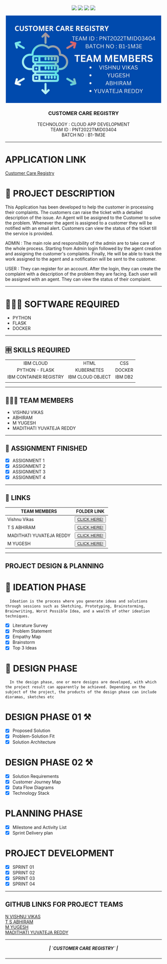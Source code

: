 <br>
<div align="center">

[![](https://img.shields.io/github/contributors/IBM-EPBL/IBM-Project-4659-1658737183)](https://github.com/IBM-EPBL/IBM-Project-4659-1658737183/graphs/contributors)
[![](https://img.shields.io/github/forks/IBM-EPBL/IBM-Project-4659-1658737183)](https://github.com/IBM-EPBL/IBM-Project-4659-1658737183/network/members)
[![](https://img.shields.io/github/stars/IBM-EPBL/IBM-Project-4659-1658737183)](https://github.com/IBM-EPBL/IBM-Project-4659-1658737183/stargazers)
[![](https://img.shields.io/github/issues/IBM-EPBL/IBM-Project-4659-1658737183)](https://github.com/IBM-EPBL/IBM-Project-4659-1658737183/issues)
<br /> 

<!-- PROJECT LOGO -->
<img src="./ImageContent/Index.jpg" align="center" width="500px">
<p align="center">
  <h3 align="center" size=20px>CUSTOMER CARE REGISTRY</h3>

  <p align="center">
    TECHNOLOGY : CLOUD APP DEVELOPMENT <br />
    TEAM ID    : PNT2022TMID03404 <br />
    BATCH NO   : B1-1M3E <br />  
  </p>
</p>
<hr>
</div>

# APPLICATION LINK
[Customer Care Registry](http://169.51.204.215:30106/)

# 📝 PROJECT DESCRIPTION

This Application has been developed to help the customer in processing their complaints.  The customers can raise the ticket with a detailed description of the issue.  An Agent will be assigned to the Customer to solve the problem.  Whenever the agent is assigned to a customer they will be notified with an email alert.  Customers can view the status of the ticket till the service is provided.

 ADMIN :
 The main role and responsibility of the admin are to take care of the whole process.  Starting from Admin login followed by the agent creation and assigning the customer's complaints.  Finally, He will be able to track the work assigned to the agent and a notification will be sent to the customer.

 USER :
 They can register for an account.  After the login, they can create the complaint with a description of the problem they are facing.  Each user will be assigned with an agent.  They can view the status of their complaint.
<hr>

# 👨🏻‍💻 SOFTWARE REQUIRED <br />
- PYTHON<br />
- FLASK<br />
- DOCKER<br />

<hr>

## 🈸 SKILLS REQUIRED
|    |   |   |
| :---:         |     :---:      |          :---: | 
| IBM CLOUD   | HTML     | CSS    | JAVASCRIPT | 
| PYTHON - FLASK    | KUBERNETES      | DOCKER    |
| IBM CONTAINER REGISTRY | IBM CLOUD OBJECT | IBM DB2 |
| | | |


<hr>

## 🧑🏻‍🦰 TEAM MEMBERS
- VISHNU VIKAS
- ABHIRAM  
- M YUGESH
- MADITHATI YUVATEJA REDDY

<hr>

## 📒 ASSIGNMENT FINISHED
- [x] ASSIGNMENT 1
- [x] ASSIGNMENT 2
- [x] ASSIGNMENT 3 
- [x] ASSIGNMENT 4
<hr>

## 🔗 LINKS

| TEAM MEMBERS | FOLDER LINK    |
| ------------- | ------------- |
| Vishnu Vikas  | <button> <a href="https://github.com/IBM-EPBL/IBM-Project-4659-1658737183/tree/main/Assignments/N.Vishnu%20vikas(Team%20Leader)">CLICK HERE!  </a></button>                 
| T S ABHIRAM | <button> <a href="https://github.com/IBM-EPBL/IBM-Project-4659-1658737183/tree/main/Assignments/TS%20ABHIRAM%20(TEAM%20MEMBER%201)">CLICK HERE!  </a> </button> |
| MADITHATI YUVATEJA REDDY     | <button><a href="https://github.com/IBM-EPBL/IBM-Project-4659-1658737183/tree/main/Assignments/MADITHATI%20YUVATEJA%20REDDY%20(TEAM%20MEMBER%202)">CLICK HERE!  </a> </button> |
| M YUGESH     | <button><a href="https://github.com/IBM-EPBL/IBM-Project-4659-1658737183/tree/main/Assignments/M%20Yugesh%20(TEAM%20MEMBER%203)">CLICK HERE!  </a> </button> |

<hr>

## PROJECT DESIGN & PLANNING
# 🧩 IDEATION PHASE

      Ideation is the process where you generate ideas and solutions through sessions such as Sketching, Prototyping, Brainstorming, Brainwriting, Worst Possible Idea, and a wealth of other ideation techniques.
- [x] Literature Survey
- [x] Problem Statement
- [x] Empathy Map
- [x] Brainstorm
- [x] Top 3 Ideas

# 📝 DESIGN PHASE 
      In the design phase, one or more designs are developed, with which the project result can apparently be achieved. Depending on the subject of the project, the products of the design phase can include dioramas, sketches etc

# DESIGN PHASE 01 ⚒️
- [x] Proposed Solution
- [x] Problem-Solution Fit
- [x] Solution Architecture

# DESIGN PHASE 02 ⚒️
- [x] Solution Requirements
- [x] Customer Journey Map
- [x] Data Flow Diagrams
- [x] Technology Stack

# PLANNING PHASE
- [x] Milestone and Activity List
- [x] Sprint Delivery plan

# PROJECT DEVELOPMENT 
- [x] SPRINT 01
- [x] SPRINT 02
- [x] SPRINT 03
- [x] SPRINT 04

<hr>

## GITHUB LINKS FOR PROJECT TEAMS

[N VISHNU VIKAS](https://github.com/Vishnuvikas888) <br>
[T S ABHIRAM](https://github.com/abhisaritha)  <br>
[M YUGESH](https://github.com/Yugesh2001) <br>
[MADITHATI YUVATEJA REDDY](https://github.com/teja003)<br>

<hr>
<div align="center">
 <h5> | `CUSTOMER CARE REGISTRY` |</h5>

<hr>
                   
